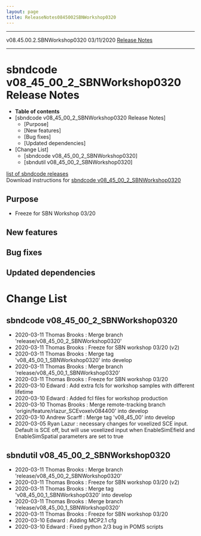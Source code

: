 ```yaml
---
layout: page
title: ReleaseNotes0845002SBNWorkshop0320
---
```


  ----------------------------- ------------ -- -- ----------------------------------------------------------------------
  v08.45.00.2.SBNWorkshop0320   03/11/2020         [Release Notes](ReleaseNotes0845002SBNWorkshop0320.html)
  ----------------------------- ------------ -- -- ----------------------------------------------------------------------



sbndcode v08\_45\_00\_2\_SBNWorkshop0320 Release Notes
============================================================================================================================

-   **Table of contents**
-   [sbndcode v08\_45\_00\_2\_SBNWorkshop0320 Release
    Notes]
    -   [Purpose]
    -   [New features]
    -   [Bug fixes]
    -   [Updated dependencies]
-   [Change List]
    -   [sbndcode
        v08\_45\_00\_2\_SBNWorkshop0320]
    -   [sbndutil
        v08\_45\_00\_2\_SBNWorkshop0320]

[list of sbndcode
releases](List_of_SBND_code_releases.html)\
Download instructions for [sbndcode
v08\_45\_00\_2\_SBNWorkshop0320](http://scisoft.fnal.gov/scisoft/bundles/sbnd/v08_45_00_2_SBNWorkshop0320/sbndcode-v08_45_00_2_SBNWorkshop0320.html)



Purpose
----------------------------------

-   Freeze for SBN Workshop 03/20



New features
--------------------------------------------



Bug fixes
--------------------------------------



Updated dependencies
------------------------------------------------------------



Change List
==========================================



sbndcode v08\_45\_00\_2\_SBNWorkshop0320
------------------------------------------------------------------------------------------------

-   2020-03-11 Thomas Brooks : Merge branch
    \'release/v08\_45\_00\_2\_SBNWorkshop0320\'
-   2020-03-11 Thomas Brooks : Freeze for SBN workshop 03/20 (v2)
-   2020-03-11 Thomas Brooks : Merge tag
    \'v08\_45\_00\_1\_SBNWorkshop0320\' into develop
-   2020-03-11 Thomas Brooks : Merge branch
    \'release/v08\_45\_00\_1\_SBNWorkshop0320\'
-   2020-03-11 Thomas Brooks : Freeze for SBN workshop 03/20
-   2020-03-10 Edward : Add extra fcls for workshop samples with
    different lifetime
-   2020-03-10 Edward : Added fcl files for workshop production
-   2020-03-10 Thomas Brooks : Merge remote-tracking branch
    \'origin/feature/rlazur\_SCEvoxelv084400\' into develop
-   2020-03-10 Andrew Scarff : Merge tag \'v08\_45\_00\' into develop
-   2020-03-05 Ryan Lazur : necessary changes for voxelized SCE input.
    Default is SCE off, but will use voxelized input when
    EnableSimEfield and EnableSimSpatial parameters are set to true



sbndutil v08\_45\_00\_2\_SBNWorkshop0320
------------------------------------------------------------------------------------------------

-   2020-03-11 Thomas Brooks : Merge branch
    \'release/v08\_45\_00\_2\_SBNWorkshop0320\'
-   2020-03-11 Thomas Brooks : Freeze for SBN workshop 03/20 (v2)
-   2020-03-11 Thomas Brooks : Merge tag
    \'v08\_45\_00\_1\_SBNWorkshop0320\' into develop
-   2020-03-11 Thomas Brooks : Merge branch
    \'release/v08\_45\_00\_1\_SBNWorkshop0320\'
-   2020-03-11 Thomas Brooks : Freeze for SBN workshop 03/20
-   2020-03-10 Edward : Adding MCP2.1 cfg
-   2020-03-10 Edward : Fixed python 2/3 bug in POMS scripts
